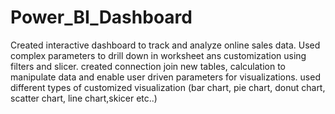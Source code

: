 # Power_BI_Dashboard

Created interactive dashboard to track and analyze online sales data.
Used complex parameters to drill down in worksheet ans customization using filters and slicer.
created connection join new tables, calculation to manipulate data and enable user driven parameters for visualizations.
used different types of customized visualization (bar chart, pie chart, donut chart, scatter chart, line chart,skicer etc..)
